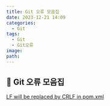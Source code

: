 ```yaml
---
title: Git 오류 모음집
date: 2023-12-21 14:09
categories:
  - Git
tags:
  - Git
  - Git오류
image: 
path:
---
```


## 🌈 Git 오류 모음집
[LF will be replaced by CRLF in pom.xml](https://sonjh919.github.io/posts/LF-will-be-replaced-by-CRLF-in-pom.xml)